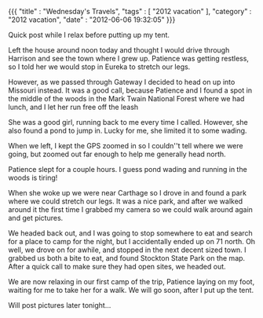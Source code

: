 {{{ "title" : "Wednesday's Travels", "tags" : [ "2012 vacation" ], "category" : "2012 vacation", "date" : "2012-06-06 19:32:05" }}}

Quick post while I relax before putting up my tent.

Left the house around noon today and thought I would drive through Harrison and see the town where I grew up. Patience was getting restless, so I told her we would stop in Eureka to stretch our legs.

However, as we passed through Gateway I decided to head on up into Missouri instead. It was a good call, because Patience and I found a spot in the middle of the woods in the Mark Twain National Forest where we had lunch, and I let her run free off the leash

She was a good girl, running back to me every time I called. However, she also found a pond to jump in. Lucky for me, she limited it to some wading.

When we left, I kept the GPS zoomed in so I couldn''t tell where we were going, but zoomed out far enough to help me generally head north.

Patience slept for a couple hours. I guess pond wading and running in the woods is tiring!

When she woke up we were near Carthage so I drove in and found a park where we could stretch our legs. It was a nice park, and after we walked around it the first time I grabbed my camera so we could walk around again and get pictures.

We headed back out, and I was going to stop somewhere to eat and search for a place to camp for the night, but I accidentally ended up on 71 north. Oh well, we drove on for awhile, and stopped in the next decent sized town. I grabbed us both a bite to eat, and found Stockton State Park on the map. After a quick call to make sure they had open sites, we headed out.

We are now relaxing in our first camp of the trip, Patience laying on my foot, waiting for me to take her for a walk. We will go soon, after I put up the tent.

Will post pictures later tonight...